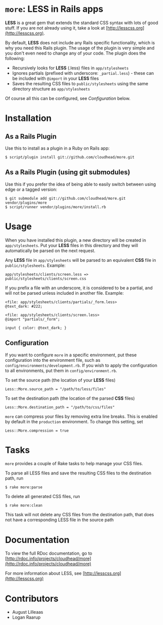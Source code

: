 `more`: LESS in Rails apps
==========================

**LESS** is a great gem that extends the standard CSS syntax with lots of good stuff. If you are not already using it, take
a look at [http://lesscss.org](http://lesscss.org).

By default, **LESS** does not include any Rails specific functionality, which is why you need this Rails plugin. The usage of
the plugin is very simple and you don't even need to change any of your code. The plugin does the following:

* Recursively looks for **LESS** (.less) files in `app/stylesheets`
* Ignores partials (prefixed with underscore: `_partial.less`) - these can be included with `@import` in your **LESS** files
* Saves the resulting CSS files to `public/stylesheets` using the same directory structure as `app/stylesheets`

Of course all this can be configured, see *Configuration* below.


Installation
============

As a Rails Plugin
-----------------

Use this to install as a plugin in a Ruby on Rails app:

	$ script/plugin install git://github.com/cloudhead/more.git


As a Rails Plugin (using git submodules)
----------------------------------------

Use this if you prefer the idea of being able to easily switch between using edge or a tagged version:

	$ git submodule add git://github.com/cloudhead/more.git vendor/plugins/more
	$ script/runner vendor/plugins/more/install.rb


Usage
=====

When you have installed this plugin, a new directory will be created in `app/stylesheets`. Put your **LESS** files in
this directory and they will automatically be parsed on the next request.

Any **LESS** file in `app/stylesheets` will be parsed to an equivalent **CSS** file in `public/stylesheets`. Example:

	app/stylesheets/clients/screen.less => public/stylesheets/clients/screen.css
	
If you prefix a file with an underscore, it is considered to be a partial, and will not be parsed unless included in another
file. Example:

	<file: app/stylesheets/clients/partials/_form.less>
	@text_dark: #222;
	
	<file: app/stylesheets/clients/screen.less>
	@import "partials/_form";
	
	input { color: @text_dark; }


Configuration
-------------

If you want to configure `more` in a specific environment, put these configuration into the environment file, such
as `config/environments/development.rb`. If you wish to apply the configuration to all environments, put them in `config/environment.rb`.

To set the source path (the location of your **LESS** files)

	Less::More.source_path = "/path/to/less/files"

To set the destination path (the location of the parsed **CSS** files)

	Less::More.destination_path = "/path/to/css/files"

`more` can compress your files by removing extra line breaks. This is enabled by default in the `production` environment. To change
this setting, set

	Less::More.compression = true


Tasks
=====

`more` provides a couple of Rake tasks to help manage your CSS files.

To parse all LESS files and save the resulting CSS files to the destination path, run

	$ rake more:parse

To delete all generated CSS files, run

	$ rake more:clean

This task will not delete any CSS files from the destination path, that does not have a corresponding LESS file in
the source path


Documentation
=============

To view the full RDoc documentation, go to [http://rdoc.info/projects/cloudhead/more](http://rdoc.info/projects/cloudhead/more)

For more information about LESS, see [http://lesscss.org](http://lesscss.org)


Contributors
============
* August Lilleaas
* Logan Raarup